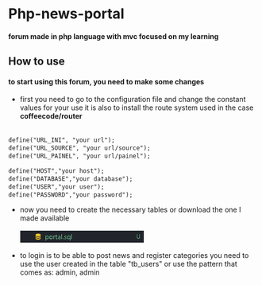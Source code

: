 # Php-news-portal
#### forum made in php language with mvc focused on my learning

## How to use
#### to start using this forum, you need to make some changes

<ul>
  <li>first you need to go to the configuration file and change the constant values for your use it is also to install the route system used in the case <b>coffeecode/router</b></li><br/>
</ul>

```
define("URL_INI", "your url");
define("URL_SOURCE", "your url/source");
define("URL_PAINEL", "your url/painel");
```
```
define("HOST","your host");
define("DATABASE","your database");
define("USER","your user");
define("PASSWORD","your password");
```
<ul>
  <li>now you need to create the necessary tables or download the one I made available</li><br/>
  <img src="https://github.com/LucasChlz/Php-news-portal/blob/master/source/views/Images/sql.png" width="auto">
</ul>

<ul>
  <li>to login is to be able to post news and register categories you need to use the user created in the table "tb_users" or use the pattern that comes as: admin, admin</li><br/>
</ul>

